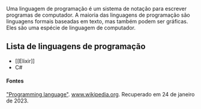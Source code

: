 
Uma linguagem de programação é um sistema de notação para escrever programas de computador. A maioria das linguagens de programação são linguagens formais baseadas em texto, mas também podem ser gráficas. Eles são uma espécie de linguagem de computador.

## Lista de linguagens de programação

- [[Elixir]]
- C#

#### Fontes

["Programming language"](https://en.wikipedia.org/wiki/Programming_language). www.wikipedia.org. Recuperado em 24 de janeiro de 2023.